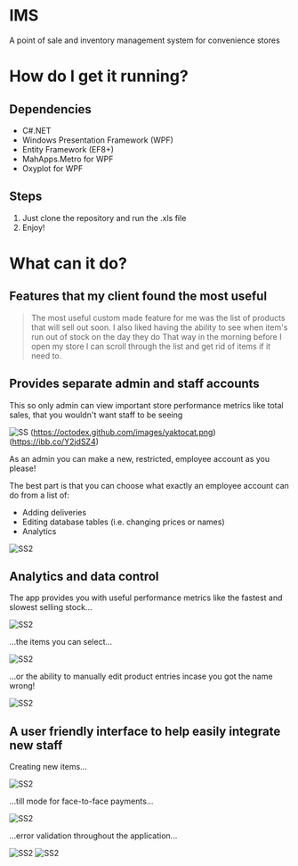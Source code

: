 # IMS

A point of sale and inventory management system for convenience stores

# How do I get it running?
## Dependencies
* C#.NET
* Windows Presentation Framework (WPF)
* Entity Framework (EF8+)
* MahApps.Metro for WPF
* Oxyplot for WPF

## Steps
1. Just clone the repository and run the .xls file
2. Enjoy!

# What can it do?
## Features that my client found the most useful

> The most useful custom made feature for me was the list of products that will sell out soon.
> I also liked having the ability to see when item's run out of stock on the day they do
> That way in the morning before I open my store I can scroll through the list and get rid of items
> if it need to.

## Provides separate admin and staff accounts
This so only admin can view important store performance metrics like total sales, that you wouldn't want staff to be seeing

![SS](/img/3.png)
(https://octodex.github.com/images/yaktocat.png)
(https://ibb.co/Y2jdSZ4)

As an admin you can make a new, restricted, employee account as you please!

The best part is that you can choose what exactly an employee account can do from a list of:
* Adding deliveries
* Editing database tables (i.e. changing prices or names)
* Analytics

![SS2](/img/4.png)

## Analytics and data control
The app provides you with useful performance metrics like the fastest and slowest selling stock...

![SS2](/img/1.png)

...the items you can select...

![SS2](/img/2.png)

...or the ability to manually edit product entries incase you got the name wrong!

![SS2](/img/5.png)

## A user friendly interface to help easily integrate new staff

Creating new items...

![SS2](/img/6.png)

...till mode for face-to-face payments...

![SS2](/img/7.png)

...error validation throughout the application...

![SS2](/img/8.png) ![SS2](/img/9.png)
